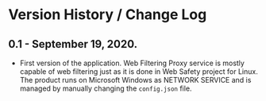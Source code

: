 # Version History / Change Log

## 0.1 - September 19, 2020.

* First version of the application. Web Filtering Proxy service is mostly capable of web filtering just as it is done in Web Safety project for Linux. The product runs on Microsoft Windows as NETWORK SERVICE and is managed by manually changing the `config.json` file.